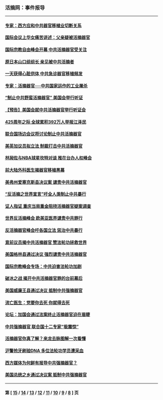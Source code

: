 ### 活摘网：事件报导
---
#### [专家：西方应和中共器官移植业切断关系](../../pages/nf5877/n13772828.md?07210430) 
#### [国际会议上华女痛苦讲述：父亲疑被活摘器官](../../pages/nf5877/n13771583.md?07210430) 
#### [国际宗教自由峰会开幕 中共活摘器官受关注](../../pages/nf5877/n13769995.md?07210430) 
#### [原日本山口组组长 亲见被中共活摘者](../../pages/nf5877/n13767360.md?07210430) 
#### [一天获得心脏供体 中共急诊器官移植频发](../../pages/nf5877/n13764689.md?07210430) 
#### [专家：活摘器官──中共国家运作的工业屠杀](../../pages/nf5877/n13761178.md?07210430) 
#### [“制止中共野蛮活摘器官” 美国会举行听证](../../pages/nf5877/n13735831.md?07210430) 
#### [【预告】美国会就中共活摘器官举行听证会](../../pages/nf5877/n13732843.md?07210430) 
#### [425周年之际 全球累积392万人举报江泽民](../../pages/nf5877/n13719232.md?07210430) 
#### [联合国场边会议将讨论制止中共活摘器官](../../pages/nf5877/n13656361.md?07210430) 
#### [美英加议员拟立法 制裁打击中共活摘器官](../../pages/nf5877/n13430251.md?07210430) 
#### [林昶佐与NBA球星坎特对谈 推在台办人权峰会](../../pages/nf5877/n13414467.md?07210430) 
#### [前大陆外科医生揭器官移植黑幕](../../pages/nf5877/n13401416.md?07210430) 
#### [美弗州爱塞克斯县决议案 谴责中共活摘器官](../../pages/nf5877/n13320919.md?07210430) 
#### [“反活摘之世界宣言”吁全人类制止中共暴行](../../pages/nf5877/n13259730.md?07210430) 
#### [证人指证 重庆当局重金阻挠活摘器官疑案调查](../../pages/nf5877/n13259127.md?07210430) 
#### [世界反活摘峰会 欧美亚医界谴责中共罪行](../../pages/nf5877/n13253550.md?07210430) 
#### [反活摘器官峰会吁各国立法 惩治中共暴行](../../pages/nf5877/n13245052.md?07210430) 
#### [意前议员揭中共活摘器官 赞法轮功拯救世界](../../pages/nf5877/n13203445.md?07210430) 
#### [美国格林县通过决议 强烈谴责中共活摘器官](../../pages/nf5877/n13119367.md?07210430) 
#### [国际宗教峰会专场：中共迫害法轮功加剧](../../pages/nf5877/n13088279.md?07210430) 
#### [破冰之战 揭开中共活摘器官罪的台前幕后](../../pages/nf5877/n13082457.md?07210430) 
#### [美国威廉王县通过决议 抵制中共强摘器官](../../pages/nf5877/n13056521.md?07210430) 
#### [流亡医生：党要你去死 你就得去死](../../pages/nf5877/n13052835.md?07210430) 
#### [论坛：加国会通过法案终止活摘器官迫在眉睫](../../pages/nf5877/n13029839.md?07210430) 
#### [中共强摘器官 联合国十二专家“极震惊”](../../pages/nf5877/n13024313.md?07210430) 
#### [活摘器官你真了解？来龙去脉图解一次看懂](../../pages/nf5877/n13013820.md?07210430) 
#### [沪警抢牙刷验DNA 多位法轮功学员遭采血](../../pages/nf5877/n12969218.md?07210430) 
#### [西方媒体为何鲜有报导中共强摘器官？](../../pages/nf5877/n12932034.md?07210430) 
#### [美国总统之乡通过决议案 抵制中共强摘器官](../../pages/nf5877/n12908242.md?07210430) 

---
#### 第 [ [15](./15.md?07210430) / [14](./14.md?07210430) / [13](./13.md?07210430) / [12](./12.md?07210430) / [11](./11.md?07210430) / [10](./10.md?07210430) / [9](./9.md?07210430) / [8](./8.md?07210430) ] 页
